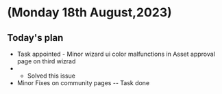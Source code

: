 # (Monday 18th August,2023)
## Today's plan
- Task appointed - Minor wizard ui color malfunctions in Asset approval page on third wizrad
-  - Solved this issue 
- Minor Fixes on community pages   -- Task done
